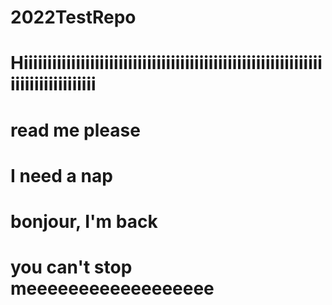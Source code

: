 # 2022TestRepo
# Hiiiiiiiiiiiiiiiiiiiiiiiiiiiiiiiiiiiiiiiiiiiiiiiiiiiiiiiiiiiiiiiiiiiiiiiiiiiiiiiii
# read me please
# I need a nap
# bonjour, I'm back
# you can't stop meeeeeeeeeeeeeeeeee
